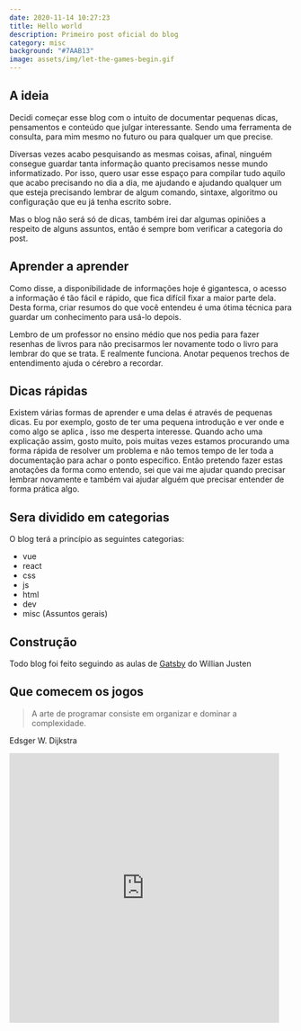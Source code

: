 ```yaml
---
date: 2020-11-14 10:27:23
title: Hello world
description: Primeiro post oficial do blog
category: misc
background: "#7AAB13"
image: assets/img/let-the-games-begin.gif
---
```


## A ideia

  Decidi começar esse blog com o intuito de documentar pequenas dicas, pensamentos e conteúdo que julgar interessante. Sendo uma ferramenta de consulta, para mim mesmo no futuro ou para qualquer um que precise. 
  
  Diversas vezes acabo pesquisando as mesmas coisas, afinal, ninguém consegue guardar tanta informação quanto precisamos nesse mundo informatizado. Por isso, quero usar esse espaço para compilar tudo aquilo que acabo precisando no dia a dia, me ajudando e ajudando qualquer um que esteja precisando lembrar de algum comando, sintaxe, algoritmo ou configuração que eu já tenha escrito sobre.

  Mas o blog não será só de dicas, também irei dar algumas opiniões a respeito de alguns assuntos, então é sempre bom verificar a categoria do post.

## Aprender a aprender

  Como disse, a disponibilidade de informações hoje é gigantesca, o acesso a informação é tão fácil e rápido, que fica difícil fixar a maior parte dela. Desta forma, criar resumos do que você entendeu é uma ótima técnica para guardar um conhecimento para usá-lo depois. 
  
  Lembro de um professor no ensino médio que nos pedia para fazer resenhas de livros para não precisarmos ler novamente todo o livro para lembrar do que se trata. E realmente funciona. Anotar pequenos trechos de entendimento ajuda o cérebro a recordar.

## Dicas rápidas

  Existem várias formas de aprender e uma delas é através de pequenas dicas. Eu por exemplo, gosto de ter uma pequena introdução e ver onde e como algo se aplica , isso me desperta interesse. Quando acho uma explicação assim, gosto muito, pois muitas vezes estamos procurando uma forma rápida de resolver um problema e não temos tempo de ler toda a documentação para achar o ponto específico. Então pretendo fazer estas anotações da forma como entendo, sei que vai me ajudar quando precisar lembrar novamente e também vai ajudar alguém que precisar entender de forma prática algo.

## Sera dividido em categorias

  O blog terá a princípio as seguintes categorias:
  - vue
  - react
  - css
  - js
  - html
  - dev
  - misc (Assuntos gerais)

## Construção

  Todo blog foi feito seguindo as aulas de [Gatsby](https://www.udemy.com/course/gatsby-crie-um-site-pwa-com-react-graphql-e-netlify-cms/)  do Willian Justen


## Que comecem os jogos 

>  A arte de programar consiste em organizar e dominar a complexidade.

 Edsger W. Dijkstra

<iframe src="https://giphy.com/embed/Pnh0Lou03fv92J4puZ" width="480" height="480" frameBorder="0" class="giphy-embed" allowFullScreen></iframe>